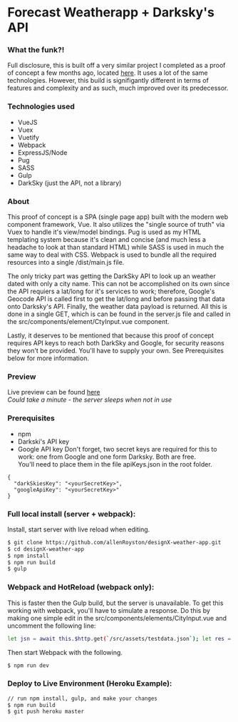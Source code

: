 # Forecast Weatherapp + Darksky's API

### What the funk?!
Full disclosure, this is built off a very similar project I completed as a proof of concept a few months ago, located [here](https://github.com/allenRoyston/weather-forecast-demo).  It uses a lot of the same technologies.  However, this build is signifigantly different in terms of features and complexity and as such, much improved over its predecessor.  

### Technologies used
- VueJS
- Vuex
- Vuetify
- Webpack
- ExpressJS/Node
- Pug
- SASS
- Gulp
- DarkSky (just the API, not a library)

### About
This proof of concept is a SPA (single page app) built with the modern web component framework, Vue.  It also utilizes the "single source of truth" via Vuex to handle it's view/model bindings.  Pug is used as my HTML templating system because it's clean and concise (and much less a headache to look at than standard HTML) while SASS is used in much the same way to deal with CSS.  Webpack is used to bundle all the required resources into a single /dist/main.js file.  

The only tricky part was getting the DarkSky API to look up an weather dated with only a city name.  This can not be accomplished on its own since the API requiers a lat/long for it's services to work; therefore, Google's Geocode API is called first to get the lat/long and before passing that data onto Darksky's API.  Finally, the weather data payload is returned.  All this is done in a single GET, which is can be found in the server.js file and called in the src/components/element/CtyInput.vue component.

Lastly, it deserves to be mentioned that because this proof of concept requires API keys to reach both DarkSky and Google, for security reasons they won't be provided.  You'll have to supply your own.  See Prerequisites below for more information.

### Preview
Live preview can be found [here](https://darkski-weather-api.herokuapp.com/#/)
<br>
*Could take a minute - the server sleeps when not in use*
 
### Prerequisites
- npm
- Darkski's API key
- Google API key
Don't forget, two secret keys are required for this to work:  one from Google and one form Darksky.  Both are free.  
You'll need to place them in the file apiKeys.json in the root folder.
```
{
  "darkSkiesKey": "<yourSecretKey>",
  "googleApiKey": "<yourSecretKey>"
}
```

### Full local install (server + webpack):
Install, start server with live reload when editing.
```sh
$ git clone https://github.com/allenRoyston/designX-weather-app.git
$ cd designX-weather-app
$ npm install
$ npm run build
$ gulp
```

### Webpack and HotReload (webpack only):
This is faster then the Gulp build, but the server is unavailable.  To get this working with webpack, you'll have to simulate a response.  Do this by making one simple edit in the src/components/elements/CityInput.vue and uncomment the following line:
```sh
let jsn = await this.$http.get(`/src/assets/testdata.json`); let res = {body: {success: true, payload: jsn.body}}
```

Then start Webpack with the following.
```sh
$ npm run dev
```

### Deploy to Live Environment (Heroku Example):
```sh
// run npm install, gulp, and make your changes
$ npm run build
$ git push heroku master
```

